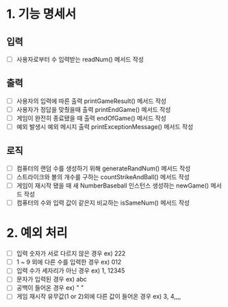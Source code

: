 # 1. 기능 명세서
## 입력
- [ ] 사용자로부터 수 입력받는 readNum() 메서드 작성
## 출력
- [ ] 사용자의 입력에 따른 출력 printGameResult() 메서드 작성
- [ ] 사용자가 정답을 맞췄을때 출력 printEndGame() 메서드 작성
- [ ] 게임이 완전히 종료됐을 때 출력 endOfGame() 메서드 작성
- [ ] 예외 발생시 예외 메시지 출력 printExceptionMessage() 메서드 작성
## 로직
- [ ] 컴퓨터의 랜덤 수를 생성하기 위해 generateRandNum() 메서드 작성
- [ ] 스트라이크와 볼의 개수를 구하는 countStrikeAndBall() 메서드 작성
- [ ] 게임이 재시작 됐을 때 새 NumberBaseball 인스턴스 생성하는 newGame() 메서드 작성
- [ ] 컴퓨터의 수와 입력 값이 같은지 비교하는 isSameNum() 메서드 작성

# 2. 예외 처리
- [ ] 입력 숫자가 서로 다르지 않은 경우 ex) 222
- [ ] 1 ~ 9 외에 다른 수를 입력한 경우 ex) 012
- [ ] 입력 수가 세자리가 아닌 경우 ex) 1, 12345
- [ ] 문자가 입력된 경우 ex) abc
- [ ] 공백이 들어온 경우 ex) " "
- [ ] 게임 재시작 유무값(1 or 2)외에 다른 값이 들어온 경우 ex) 3, 4,,,,